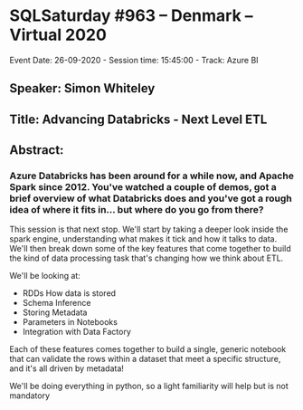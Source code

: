 # SQLSaturday #963 – Denmark – Virtual 2020
Event Date: 26-09-2020 - Session time: 15:45:00 - Track: Azure BI
## Speaker: Simon Whiteley
## Title: Advancing Databricks - Next Level ETL
## Abstract:
### Azure Databricks has been around for a while now, and Apache Spark since 2012. You've watched a couple of demos, got a brief overview of what Databricks does and you've got a rough idea of where it fits in… but where do you go from there?

This session is that next stop. We'll start by taking a deeper look inside the spark engine, understanding what makes it tick and how it talks to data. We'll then break down some of the key features that come together to build the kind of data processing task that's changing how we think about ETL.

We'll be looking at:
 - RDDs  How data is stored
 - Schema Inference
 - Storing Metadata
 - Parameters in Notebooks
 - Integration with Data Factory

Each of these features comes together to build a single, generic notebook that can validate the rows within a dataset that meet a specific structure, and it's all driven by metadata!

We'll be doing everything in python, so a light familiarity will help but is not mandatory
